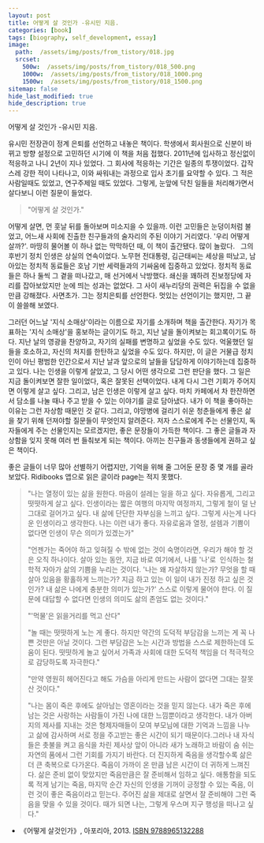 ```yaml
---
layout: post
title: 어떻게 살 것인가 -유시민 지음.
categories: [book]
tags: [biography, self_development, essay]
image:
  path:  /assets/img/posts/from_tistory/018.jpg
  srcset:
    500w:  /assets/img/posts/from_tistory/018_500.png
    1000w:  /assets/img/posts/from_tistory/018_1000.png
    1500w:  /assets/img/posts/from_tistory/018_1500.png
sitemap: false
hide_last_modified: true
hide_description: true
---
```



  


어떻게 살 것인가 -유시민 지음.



  

유시민 전장관이 정계 은퇴를 선언하고 내놓은 책이다. 학생에서 회사원으로 신분이 바뀌고 방향 설정으로 고민하던 시기에 이 책을 처음 접했다. 2011년에 입사하고 정신없이 적응하고 나니 2년이 지나 있었다. 그 회사에 적응하는 기간은 일종의 투쟁이었다. 갑작스레 강한 적이 나타나고, 이와 싸워내는 과정으로 입사 초기를 요약할 수 있다. 그 적은 사람일때도 있었고, 연구주제일 때도 있었다. 그렇게, 눈앞에 닥친 일들을 처리해가면서 살다보니 이런 질문이 들었다.
  

> "어떻게 살 것인가."
  

어떻게 살면, 먼 훗날 뒤를 돌아보며 미소지을 수 있을까. 이런 고민들은 눈덩이처럼 불었고, 어느새 사회에 진출한 친구들과의 술자리의 주된 이야기 거리였다. '우리 어떻게 살까?'. 마땅히 물어볼 이 하나 없는 막막하던 때, 이 책이 출간됐다. 많이 놀랐다.
 
그의 후반기 정치 인생은 상실의 연속이었다. 노무현 전대통령, 김근태씨는 세상을 떠났고, 남아있는 정치적 동료들은 호남 기반 세력들과의 기싸움에 집중하고 있었다. 정치적 동료들은 하나 둘씩 그 곁을 떠나갔고, 매 선거에서 낙방했다. 쇄신을 꽤하려 진보정당에 자리를 잡아보았지만 눈에 띄는 성과는 없었다. 그 사이 새누리당의 권력은 뒤집을 수 없을 만큼 강해졌다. 사면초가. 그는 정치은퇴를 선언한다. 멋있는 선언이기는 했지만, 그 끝이 쓸쓸해 보였다.
  

그러던 어느날 '지식 소매상'이라는 이름으로 자기를 소개하며 책을 출간한다. 자기가 목표하는 '지식 소매상'을 홍보하는 글이기도 하고, 지난 날을 돌이켜보는 회고록이기도 하다. 지난 날의 영광을 찬양하고, 자기의 실패를 변명하고 싶었을 수도 있다. 억울했던 일들을 호소하고, 자신의 처지를 한탄하고 싶었을 수도 있다. 하지만, 이 글은 거물급 정치인이 아닌 평범한 인간으로서 지난 날과 앞으로의 날들을 담담하게 이야기하는데 집중하고 있다. 나는 인생을 이렇게 살았고, 그 당시 어떤 생각으로 그런 판단을 했다. 그 일은 지금 돌이켜보면 잘한 일이었다, 혹은 잘못된 선택이었다. 내게 다시 그런 기회가 주어지면 이렇게 살고 싶다. 그리고, 남은 인생은 이렇게 살고 싶다. 마치 카페에서 차 한잔하면서 담소를 나눌 때나 주고 받을 수 있는 이야기를 글로 담아냈다. 내가 이 책을 좋아하는 이유는 그런 자상함 때문인 것 같다. 그리고, 야망병에 걸리기 쉬운 청춘들에게 좋은 삶을 찾기 위해 던져야할 질문들이 무엇인지 알려준다. 저자 스스로에게 주는 선물인지, 독자들에게 주는 선물인지는 모르겠지만, 좋은 문장들이 가득한 책이다. 그 좋은 글들과 자상함을 잊지 못해 여러 번 들춰보게 되는 책이다. 아끼는 친구들과 동생들에게 권하고 싶은 책이다. 
  

좋은 글들이 너무 많아 선별하기 어렵지만, 기억을 위해 줄 그어둔 문장 중 몇 개를 골라보았다. Ridibooks 앱으로 읽은 글이라 page는 적지 못했다.
  

  

> "나는 열정이 있는 삶을 원한다. 마음이 설레는 일을 하고 싶다. 자유롭게, 그리고 떳떳하게 살고 싶다. 인생이라는 짧은 여행의 마지막 여정까지, 그렇게 철이 덜 난 그대로 걸어가고 싶다. 내 삶에 단단한 자부심을 느끼고 싶다. 그렇게 사는게 나다운 인생이라고 생각한다. 나는 이런 내가 좋다. 자유로움과 열정, 설렘과 기쁨이 없다면 인생이 무슨 의미가 있겠는가"
>
> "언젠가는 죽어야 하고 잊혀질 수 밖에 없는 것이 숙명이라면, 우리가 해야 할 것은 오직 하나이다. 살아 있는 동안, 지금 바로 여기에서, 나를 '나'로  인식하는 철학적 자아가 삶의 기쁨을 누리는 것이다. '나는 왜 자살하지 않는가? 무엇을 할 때 살아 있음을 황홀하게 느끼는가? 지금 하고 있는 이 일이 내가 진정 하고 싶은 것인가? 내 삶은 나에게 충분한 의미가 있는가?' 스스로 이렇게 물어야 한다. 이 질문에 대답할 수 없다면 인생의 의미도 삶의 존엄도 없는 것이다."
>
> "'먹물'은 읽을거리를 먹고 산다"
>
> "놀 때는 떳떳하게 노는 게 좋다. 하지만 약간의 도덕적 부담감을 느끼는 게 꼭 나쁜 것만은 아닐 것이다. 그런 부담감은 노는 시간과 방법을 스스로 제한하는데 도움이 된다. 떳떳하게 놀고 싶어서 가족과 사회에 대한 도덕적 책임을 더 적극적으로 감당하도록 자극한다."
>  
> "만약 영원히 헤어진다고 해도 가슴을 아리게 만드는 사람이 없다면 그대는 잘못 산 것이다."
>
> "나는 몸이 죽은 후에도 살아남는 영혼이라는 것을 믿지 않는다. 내가 죽은 후에 남는 것은 사랑하는 사람들이 가진 나에 대한 느낌뿐이라고 생각한다. 내가 아버지의 제사를 지내는 것은 형제자매들이 모여 부모님에 대한 기억과 느낌을 나누고 삶에 감사하며 서로 정을 주고받는 좋은 시간이 되기 때문이다.그러나 내 자식들은 촛불을 켜고 음식을 차린 제사상 앞이 아니라 새가 노래하고 바람이 숨 쉬는 자연의 품에서 그런 기회를 가지기 바란다. 더 진지하게 죽음을 생각할수록 삶은 더 큰 축복으로 다가온다. 죽음이 가까이 온 만큼 남은 시간이 더 귀하게 느껴진다. 삶은 준비 없이 맞았지만 죽음만큼은 잘 준비해서 임하고 싶다. 애통함을 되도록 적게 남기는 죽음, 마지막 순간 자신의 인생을 기꺼이 긍정할 수 있는 죽음, 이런 것이 좋은 죽음이라고 믿는다. 주어진 삶을 제대로 살면서 잘 준비해야 그런 죽음을 맞을 수 있을 것이다. 때가 되면 나는, 그렇게 우스며 지구 행성을 떠나고 싶다."
  

  



* 《어떻게 살것인가》, 아포리아, 2013. [ISBN 9788965132288](https://ko.wikipedia.org/wiki/%ED%8A%B9%EC%88%98:%EC%B1%85%EC%B0%BE%EA%B8%B0/9788965132288)



  

  


